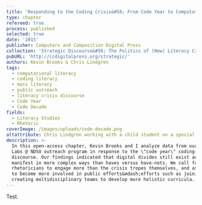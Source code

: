 ```yaml
---
title: 'Responding to the Coding Crisis&#58; From Code Year to Computational Literacy'
type: chapter
refereed: true
process: published
selected: true
date: '2015'
publisher: Computers and Composition Digital Press
collection: 'Strategic Discourse&#58; The Politics of (New) Literacy Crises'
pubURL: 'http://ccdigitalpress.org/strategic/'
authors: Kevin Brooks & Chris Lindgren
tags:
  - computational literacy
  - coding literacy
  - mass literacy
  - public outreach
  - literacy crisis discourse
  - Code Year
  - Code Decade
fields:
  - Literacy Studies
  - Rhetoric
coverImage: /images/uploads/code-decade.png
altattribute: Chris Lindgren working with a child student on a special Sugar Labs project.
description: >-
  In this open-access chapter, Kevin Brooks and I analyze data from our Sugar
  Labs @ NDSU outreach program in response to the \"code year\" coding-crisis
  discourse. Our findings indicated that digital divides still exist and
  manifest in more complex ways than haves versus have-nots. We call for
  rhetoricians to engage more than the crisis tropes themselves, and ask others
  to become more involved in public efforts&mdash;efforts such as joining or
  creating multidisciplinary teams to develop more holistic curricula.
---
```


Test.
